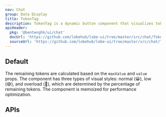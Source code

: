 ```yaml
---
nav: Chat
group: Data Display
title: TokenTag
description: TokenTag is a dynamic button component that visualizes token usage with emoji indicators and textual information. It displays either remaining or used tokens with visual states (normal, low, overload) based on usage percentage. The component adapts to different screen sizes and supports customizable text labels and button shapes.
apiHeader:
  pkg: '@bentwnghk/ui/chat'
  docUrl: 'https://github.com/lobehub/lobe-ui/tree/master/src/chat/TokenTag/index.md'
  sourceUrl: 'https://github.com/lobehub/lobe-ui/tree/master/src/chat/TokenTag/index.tsx'
---
```


## Default

The remaining tokens are calculated based on the `maxValue` and `value` props. The component has three types of visual styles: normal (😀), low (😅), and overload (🤯), which are determined by the percentage of remaining tokens. The component is memoized for performance optimization.

<code src="./demos/index.tsx" nopadding></code>

## APIs

